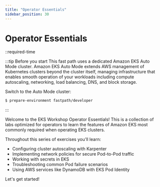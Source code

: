 ```yaml
---
title: "Operator Essentials"
sidebar_position: 30
---
```


# Operator Essentials

::required-time

:::tip Before you start
This fast path uses a dedicated Amazon EKS Auto Mode cluster. Amazon EKS Auto Mode extends AWS management of Kubernetes clusters beyond the cluster itself, managing infrastructure that enables smooth operation of your workloads including compute autoscaling, networking, load balancing, DNS, and block storage.

Switch to the Auto Mode cluster:

```bash
$ prepare-environment fastpath/developer
```
:::

Welcome to the EKS Workshop Operator Essentials! This is a collection of labs optimized for operators to learn the features of Amazon EKS most commonly required when operating EKS clusters.

Throughout this series of exercises you'll learn:

- Configuring cluster autoscaling with Karpenter
- Implementing network policies for secure Pod-to-Pod traffic
- Working with secrets in EKS
- Troubleshooting common Pod failure scenarios
- Using AWS services like DynamoDB with EKS Pod Identity

Let's get started!